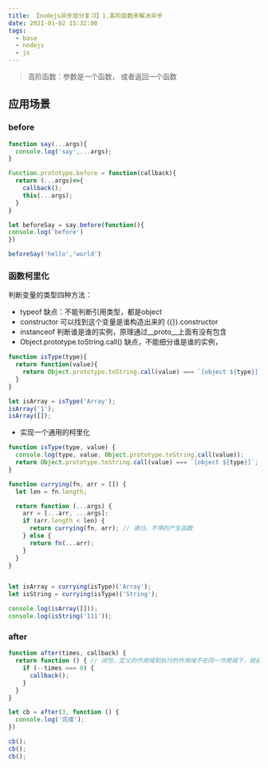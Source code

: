 ```yaml
---
title: 【nodejs异步部分复习】1.高阶函数来解决异步
date: 2021-01-02 15:32:00
tags:
  - base
  - nodejs
  - js
---
```

> 高阶函数：参数是一个函数， 或者返回一个函数

## 应用场景

### before
```js
function say(...args){
  console.log('say',...args);
}

Function.prototype.before = function(callback){
  return (...args)=>{
    callback();
    this(...args);
  }
}

let beforeSay = say.before(function(){
console.log('before')
})

beforeSay('hello','world')
```

### 函数柯里化
判断变量的类型四种方法：
- typeof  缺点：不能判断引用类型，都是object
- constructor 可以找到这个变量是谁构造出来的 ({}).constructor
- instanceof 判断谁是谁的实例，原理通过__proto__上面有没有包含
- Object.prototype.toString.call() 缺点，不能细分谁是谁的实例，
  
```js
function isType(type){
  return function(value){
    return Object.prototype.toString.call(value) === `[object ${type}]`;
  }
}

let isArray = isType('Array');
isArray('1');
isArray([]);
```

- 实现一个通用的柯里化
```js
function isType(type, value) {
  console.log(type, value, Object.prototype.toString.call(value));
  return Object.prototype.toString.call(value) === `[object ${type}]`;
}

function currying(fn, arr = []) {
  let len = fn.length;

  return function (...args) {
    arr = [...arr, ...args];
    if (arr.length < len) {
      return currying(fn, arr); // 递归，不停的产生函数
    } else {
      return fn(...arr);
    }
  }
}


let isArray = currying(isType)('Array');
let isString = currying(isType)('String');

console.log(isArray([]));
console.log(isString('111'));
```

### after
```js
function after(times, callback) {
  return function () { // 闭包，定义的作用域和执行的作用域不在同一作用域下，就会产生一个闭包。
    if (--times === 0) {
      callback();
    }
  }
}

let cb = after(3, function () {
  console.log('完成');
})

cb();
cb();
cb();
```
